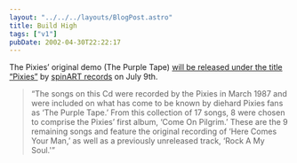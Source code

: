 ```yaml
---
layout: "../../../layouts/BlogPost.astro"
title: Build High
tags: ["v1"]
pubDate: 2002-04-30T22:22:17
---
```


The Pixies&#8217; original demo (The Purple Tape) [will be released under the title &#8220;Pixies&#8221;][1] by [spinART records][2] on July 9th.

> &#8220;The songs on this Cd were recorded by the Pixies in March 1987 and were included on what has come to be known by diehard Pixies fans as &#8216;The Purple Tape.&#8217; From this collection of 17 songs, 8 were chosen to comprise the Pixies&#8217; first album, &#8216;Come On Pilgrim.&#8217; These are the 9 remaining songs and feature the original recording of &#8216;Here Comes Your Man,&#8217; as well as a previously unreleased track, &#8216;Rock A My Soul.'&#8221;

[1]: http://www.pitchforkmedia.com/news/02-04/30.shtml "Pitchfork Media: Newswire Archive"
[2]: http://www.spinartrecords.com/ "spinART records website"
